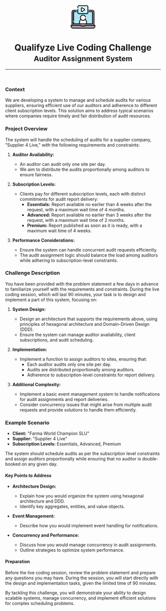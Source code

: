 <br />
<br />

<p align="center">
  <img src=".images/video-call.png" alt="qualifyze live coding challenge" width="80" height="80">
</p>


<h1 align="center">
  <b>
    Qualifyze Live Coding Challenge
  </b>
  <br />
  <small>Auditor Assignment System</small>
</h1>

<hr />
<br />

### Context

We are developing a system to manage and schedule audits for various suppliers, ensuring efficient use of our auditors and adherence to different client subscription levels. This solution aims to address typical scenarios where companies require timely and fair distribution of audit resources.

### Project Overview

The system will handle the scheduling of audits for a supplier company, "Supplier 4 Live," with the following requirements and constraints:

1. **Auditor Availability:**
    - An auditor can audit only one site per day.
    - We aim to distribute the audits proportionally among auditors to ensure fairness.

2. **Subscription Levels:**
    - Clients pay for different subscription levels, each with distinct commitments for audit report delivery:
        - **Essentials:** Report available no earlier than 4 weeks after the request, with a maximum wait time of 4 months.
        - **Advanced:** Report available no earlier than 3 weeks after the request, with a maximum wait time of 2 months.
        - **Premium:** Report published as soon as it is ready, with a maximum wait time of 4 weeks.

3. **Performance Considerations:**
    - Ensure the system can handle concurrent audit requests efficiently.
    - The audit assignment logic should balance the load among auditors while adhering to subscription-level constraints.

### Challenge Description

You have been provided with the problem statement a few days in advance to familiarize yourself with the requirements and constraints. During the live coding session, which will last 90 minutes, your task is to design and implement a part of this system, focusing on:

1. **System Design:**
    - Design an architecture that supports the requirements above, using principles of hexagonal architecture and Domain-Driven Design (DDD).
    - Ensure the system can manage auditor availability, client subscriptions, and audit scheduling.

2. **Implementation:**
    - Implement a function to assign auditors to sites, ensuring that:
        - Each auditor audits only one site per day.
        - Audits are distributed proportionally among auditors.
        - Adherence to subscription-level constraints for report delivery.

3. **Additional Complexity:**
    - Implement a basic event management system to handle notifications for audit assignments and report deliveries.
    - Consider concurrency issues that might arise from multiple audit requests and provide solutions to handle them efficiently.

### Example Scenario

- **Client:** "Farma World Champion SLU"
- **Supplier:** "Supplier 4 Live"
- **Subscription Levels:** Essentials, Advanced, Premium

The system should schedule audits as per the subscription level constraints and assign auditors proportionally while ensuring that no auditor is double-booked on any given day.

#### Key Points to Address

- **Architecture Design:**
    - Explain how you would organize the system using hexagonal architecture and DDD.
    - Identify key aggregates, entities, and value objects.

- **Event Management:**
    - Describe how you would implement event handling for notifications.

- **Concurrency and Performance:**
    - Discuss how you would manage concurrency in audit assignments.
    - Outline strategies to optimize system performance.

#### Preparation

Before the live coding session, review the problem statement and prepare any questions you may have. During the session, you will start directly with the design and implementation tasks, given the limited time of 90 minutes.

By tackling this challenge, you will demonstrate your ability to design scalable systems, manage concurrency, and implement efficient solutions for complex scheduling problems.
